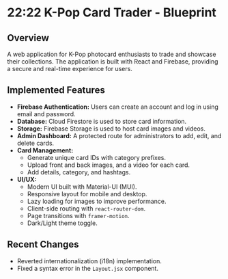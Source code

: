 
# 22:22 K-Pop Card Trader - Blueprint

## Overview

A web application for K-Pop photocard enthusiasts to trade and showcase their collections. The application is built with React and Firebase, providing a secure and real-time experience for users.

## Implemented Features

*   **Firebase Authentication:** Users can create an account and log in using email and password.
*   **Database:** Cloud Firestore is used to store card information.
*   **Storage:** Firebase Storage is used to host card images and videos.
*   **Admin Dashboard:** A protected route for administrators to add, edit, and delete cards.
*   **Card Management:**
    *   Generate unique card IDs with category prefixes.
    *   Upload front and back images, and a video for each card.
    *   Add details, category, and hashtags.
*   **UI/UX:**
    *   Modern UI built with Material-UI (MUI).
    *   Responsive layout for mobile and desktop.
    *   Lazy loading for images to improve performance.
    *   Client-side routing with `react-router-dom`.
    *   Page transitions with `framer-motion`.
    *   Dark/Light theme toggle.

## Recent Changes

*   Reverted internationalization (i18n) implementation.
*   Fixed a syntax error in the `Layout.jsx` component.
